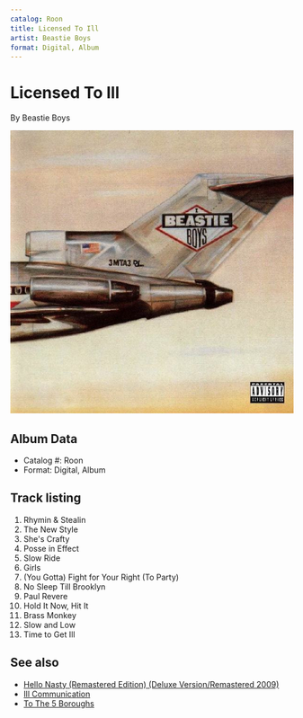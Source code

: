```yaml
---
catalog: Roon
title: Licensed To Ill
artist: Beastie Boys
format: Digital, Album
---
```


# Licensed To Ill

By Beastie Boys

![](../../assets/albumcovers/Beastie_Boys-Licensed_To_Ill.png)

## Album Data

- Catalog #: Roon
- Format: Digital, Album


## Track listing


1. Rhymin & Stealin
2. The New Style
3. She's Crafty
4. Posse in Effect
5. Slow Ride
6. Girls
7. (You Gotta) Fight for Your Right (To Party)
8. No Sleep Till Brooklyn
9. Paul Revere
10. Hold It Now, Hit It
11. Brass Monkey
12. Slow and Low
13. Time to Get Ill


## See also

- [Hello Nasty (Remastered Edition) (Deluxe Version/Remastered 2009)](Hello_Nasty_Remastered_Edition_Deluxe_Version-Remastered_2009.md)
- [Ill Communication](Ill_Communication.md)
- [To The 5 Boroughs](To_The_5_Boroughs.md)
